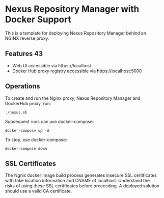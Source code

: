 # Nexus Repository Manager with Docker Support

This is a template for deploying Nexus Repository Manager behind an NGINX reverse proxy.

## Features  43

- Web UI accessible via https://localhost
- Docker Hub proxy registry accessible via https://localhost:5000

## Operations

To create and run the Nginx proxy, Nexus Repository Manager and DockerHub proxy, run:

```
./nexus.sh
```

Subsequent runs can use docker-compose:

```
docker-compose up -d
```

To stop, use docker-compose:

```
docker-compose down
```

## SSL Certificates

The Ngnix docker image build process generates insecure SSL certificates with fake location information and CNAME of localhost. Understand the risks of using these SSL certificates before proceeding. A deployed solution should use a valid CA certificate.
